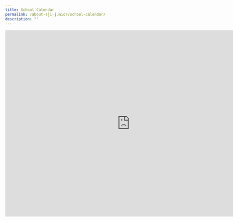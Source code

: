 ```yaml
---
title: School Calendar
permalink: /about-sji-junior/school-calendar/
description: ""
---
```

<div><iframe data-mce-fragment="1" scrolling="no" frameborder="0" height="600" width="800" src="https://calendar.google.com/calendar/embed?height=600&amp;wkst=2&amp;bgcolor=%23ffffff&amp;src=moe.edu.sg_nient3i8q2c6bgphb4jvo8h2c0%40group.calendar.google.com&amp;color=%23182C57&amp;ctz=Asia%2FSingapore"></iframe></div>
